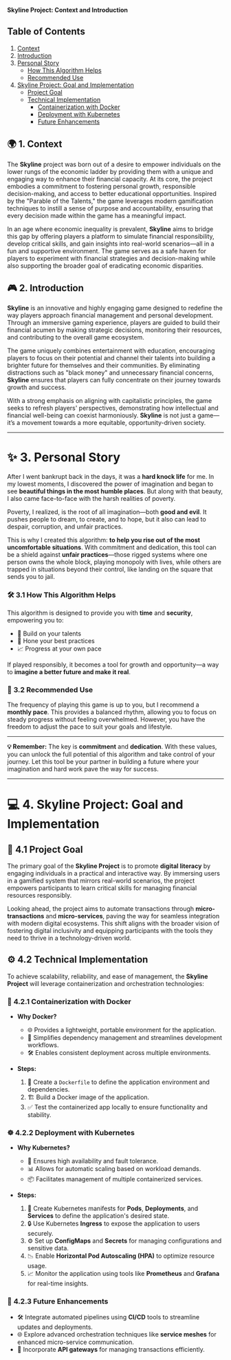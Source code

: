 **Skyline Project: Context and Introduction**

## Table of Contents
1. [Context](#1-context)
2. [Introduction](#2-introduction)
3. [Personal Story](#3-personal-story)
   - [How This Algorithm Helps](#31-how-this-algorithm-helps)
   - [Recommended Use](#32-recommended-use)
4. [Skyline Project: Goal and Implementation](#4-skyline-project-goal-and-implementation)
   - [Project Goal](#41-project-goal)
   - [Technical Implementation](#42-technical-implementation)
     - [Containerization with Docker](#421-containerization-with-docker)
     - [Deployment with Kubernetes](#422-deployment-with-kubernetes)
     - [Future Enhancements](#423-future-enhancements)

## 🌍 **1. Context**
The **Skyline** project was born out of a desire to empower individuals on the lower rungs of the economic ladder by providing them with a unique and engaging way to enhance their financial capacity. At its core, the project embodies a commitment to fostering personal growth, responsible decision-making, and access to better educational opportunities. Inspired by the "Parable of the Talents," the game leverages modern gamification techniques to instill a sense of purpose and accountability, ensuring that every decision made within the game has a meaningful impact.

In an age where economic inequality is prevalent, **Skyline** aims to bridge this gap by offering players a platform to simulate financial responsibility, develop critical skills, and gain insights into real-world scenarios—all in a fun and supportive environment. The game serves as a safe haven for players to experiment with financial strategies and decision-making while also supporting the broader goal of eradicating economic disparities.

## 🎮 **2. Introduction**
**Skyline** is an innovative and highly engaging game designed to redefine the way players approach financial management and personal development. Through an immersive gaming experience, players are guided to build their financial acumen by making strategic decisions, monitoring their resources, and contributing to the overall game ecosystem.

The game uniquely combines entertainment with education, encouraging players to focus on their potential and channel their talents into building a brighter future for themselves and their communities. By eliminating distractions such as "black money" and unnecessary financial concerns, **Skyline** ensures that players can fully concentrate on their journey towards growth and success.

With a strong emphasis on aligning with capitalistic principles, the game seeks to refresh players' perspectives, demonstrating how intellectual and financial well-being can coexist harmoniously. **Skyline** is not just a game—it’s a movement towards a more equitable, opportunity-driven society.

---

# ✨ **3. Personal Story**

After I went bankrupt back in the days, it was a **hard knock life** for me. In my lowest moments, I discovered the power of imagination and began to see **beautiful things in the most humble places**. But along with that beauty, I also came face-to-face with the harsh realities of poverty. 

Poverty, I realized, is the root of all imagination—both **good and evil**. It pushes people to dream, to create, and to hope, but it also can lead to despair, corruption, and unfair practices. 

This is why I created this algorithm: **to help you rise out of the most uncomfortable situations**. With commitment and dedication, this tool can be a shield against **unfair practices**—those rigged systems where one person owns the whole block, playing monopoly with lives, while others are trapped in situations beyond their control, like landing on the square that sends you to jail.

### 🛠️ **3.1 How This Algorithm Helps**
This algorithm is designed to provide you with **time** and **security**, empowering you to:
- 🚀 Build on your talents
- 🎯 Hone your best practices
- 📈 Progress at your own pace

If played responsibly, it becomes a tool for growth and opportunity—a way to **imagine a better future and make it real**.

### 📅 **3.2 Recommended Use**
The frequency of playing this game is up to you, but I recommend a **monthly pace**. This provides a balanced rhythm, allowing you to focus on steady progress without feeling overwhelmed. However, you have the freedom to adjust the pace to suit your goals and lifestyle.

---

**💡 Remember:** The key is **commitment** and **dedication**. With these values, you can unlock the full potential of this algorithm and take control of your journey. Let this tool be your partner in building a future where your imagination and hard work pave the way for success.

---

# 💻 **4. Skyline Project: Goal and Implementation**

## 🎯 **4.1 Project Goal**
The primary goal of the **Skyline Project** is to promote **digital literacy** by engaging individuals in a practical and interactive way. By immersing users in a gamified system that mirrors real-world scenarios, the project empowers participants to learn critical skills for managing financial resources responsibly.

Looking ahead, the project aims to automate transactions through **micro-transactions** and **micro-services**, paving the way for seamless integration with modern digital ecosystems. This shift aligns with the broader vision of fostering digital inclusivity and equipping participants with the tools they need to thrive in a technology-driven world.

## ⚙️ **4.2 Technical Implementation**
To achieve scalability, reliability, and ease of management, the **Skyline Project** will leverage containerization and orchestration technologies:

### 🐳 **4.2.1 Containerization with Docker**
- **Why Docker?**
  - 🌐 Provides a lightweight, portable environment for the application.
  - 🔧 Simplifies dependency management and streamlines development workflows.
  - 🛠️ Enables consistent deployment across multiple environments.

- **Steps:**
  1. 📜 Create a `Dockerfile` to define the application environment and dependencies.
  2. 🏗️ Build a Docker image of the application.
  3. ✅ Test the containerized app locally to ensure functionality and stability.

### ☸️ **4.2.2 Deployment with Kubernetes**
- **Why Kubernetes?**
  - 🔄 Ensures high availability and fault tolerance.
  - 📊 Allows for automatic scaling based on workload demands.
  - 📦 Facilitates management of multiple containerized services.

- **Steps:**
  1. 📝 Create Kubernetes manifests for **Pods**, **Deployments**, and **Services** to define the application's desired state.
  2. 🔒 Use Kubernetes **Ingress** to expose the application to users securely.
  3. ⚙️ Set up **ConfigMaps** and **Secrets** for managing configurations and sensitive data.
  4. 📉 Enable **Horizontal Pod Autoscaling (HPA)** to optimize resource usage.
  5. 📈 Monitor the application using tools like **Prometheus** and **Grafana** for real-time insights.

### 🚀 **4.2.3 Future Enhancements**
- 🛠️ Integrate automated pipelines using **CI/CD** tools to streamline updates and deployments.
- 🌐 Explore advanced orchestration techniques like **service meshes** for enhanced micro-service communication.
- 🧰 Incorporate **API gateways** for managing transactions efficiently.

